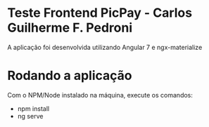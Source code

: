 # Teste Frontend PicPay - Carlos Guilherme F. Pedroni
A aplicação foi desenvolvida utilizando Angular 7 e ngx-materialize

# Rodando a aplicação
Com o NPM/Node instalado na máquina, execute os comandos:

+ npm install
+ ng serve
